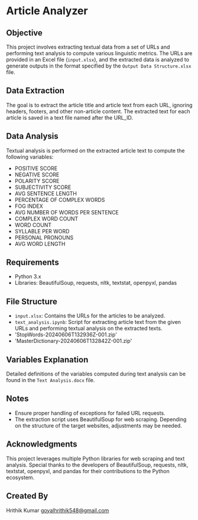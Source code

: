 # Article Analyzer

## Objective
This project involves extracting textual data from a set of URLs and performing text analysis to compute various linguistic metrics. The URLs are provided in an Excel file (`input.xlsx`), and the extracted data is analyzed to generate outputs in the format specified by the `Output Data Structure.xlsx` file.

## Data Extraction
The goal is to extract the article title and article text from each URL, ignoring headers, footers, and other non-article content. The extracted text for each article is saved in a text file named after the URL_ID.

## Data Analysis
Textual analysis is performed on the extracted article text to compute the following variables:
- POSITIVE SCORE
- NEGATIVE SCORE
- POLARITY SCORE
- SUBJECTIVITY SCORE
- AVG SENTENCE LENGTH
- PERCENTAGE OF COMPLEX WORDS
- FOG INDEX
- AVG NUMBER OF WORDS PER SENTENCE
- COMPLEX WORD COUNT
- WORD COUNT
- SYLLABLE PER WORD
- PERSONAL PRONOUNS
- AVG WORD LENGTH

## Requirements
- Python 3.x
- Libraries: BeautifulSoup, requests, nltk, textstat, openpyxl, pandas

## File Structure
- `input.xlsx`: Contains the URLs for the articles to be analyzed.
- `text_analysis.ipynb`: Script for extracting article text from the given URLs and performing textual analysis on the extracted texts.
- 'StopWords-20240606T132936Z-001.zip'
- 'MasterDictionary-20240606T132842Z-001.zip'

## Variables Explanation
Detailed definitions of the variables computed during text analysis can be found in the `Text Analysis.docx` file.

## Notes
- Ensure proper handling of exceptions for failed URL requests.
- The extraction script uses BeautifulSoup for web scraping. Depending on the structure of the target websites, adjustments may be needed.

## Acknowledgments
This project leverages multiple Python libraries for web scraping and text analysis. Special thanks to the developers of BeautifulSoup, requests, nltk, textstat, openpyxl, and pandas for their contributions to the Python ecosystem.

## Created By
Hrithik Kumar
goyalhrithik548@gmail.com
